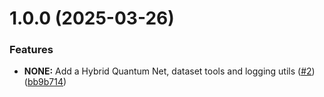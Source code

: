 # 1.0.0 (2025-03-26)


### Features

* **NONE:** Add a Hybrid Quantum Net, dataset tools and logging utils ([#2](https://github.com/John15321/ipsem2025-license-plate/issues/2)) ([bb9b714](https://github.com/John15321/ipsem2025-license-plate/commit/bb9b714d9f4926276711ce4726347ecf5f0ff08f))
